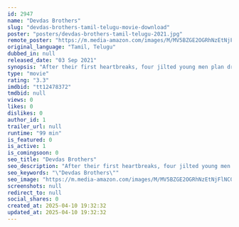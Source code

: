 ```yaml
---
id: 2947
name: "Devdas Brothers"
slug: "devdas-brothers-tamil-telugu-movie-download"
poster: "posters/devdas-brothers-tamil-telugu-2021.jpg"
remote_poster: "https://m.media-amazon.com/images/M/MV5BZGE2OGRhNzEtNjFlNC00ZjE2LWFhZmYtMzgyNDllZWEwYTg5XkEyXkFqcGc@._V1_SX300.jpg"
original_language: "Tamil, Telugu"
dubbed_in: null
released_date: "03 Sep 2021"
synopsis: "After their first heartbreaks, four jilted young men plan drastic ways to get back at the women who left them - and are in for a sobering lesson."
type: "movie"
rating: "3.3"
imdbid: "tt12478372"
tmdbid: null
views: 0
likes: 0
dislikes: 0
author_id: 1
trailer_url: null
runtime: "99 min"
is_featured: 0
is_active: 1
is_comingsoon: 0
seo_title: "Devdas Brothers"
seo_description: "After their first heartbreaks, four jilted young men plan drastic ways to get back at the women who left them - and are in for a sobering lesson."
seo_keywords: "\"Devdas Brothers\""
seo_image: "https://m.media-amazon.com/images/M/MV5BZGE2OGRhNzEtNjFlNC00ZjE2LWFhZmYtMzgyNDllZWEwYTg5XkEyXkFqcGc@._V1_SX300.jpg"
screenshots: null
redirect_to: null
social_shares: 0
created_at: 2025-04-10 19:32:32
updated_at: 2025-04-10 19:32:32
---
```



